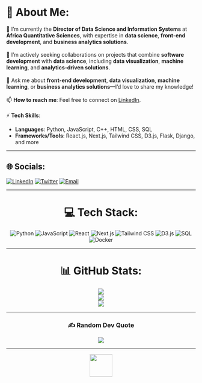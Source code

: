 # 💫 About Me:
🌱 I’m currently the **Director of Data Science and Information Systems** at **Africa Quantitative Sciences**, with expertise in **data science**, **front-end development**, and **business analytics solutions**.<br>  
👯 I’m actively seeking collaborations on projects that combine **software development** with **data science**, including **data visualization**, **machine learning**, and **analytics-driven solutions**.<br>  
💬 Ask me about **front-end development**, **data visualization**, **machine learning**, or **business analytics solutions**—I’d love to share my knowledge!<br>  
📫 **How to reach me**: Feel free to connect on [LinkedIn](https://linkedin.com/in/mutoni-cedric/).<br>  
⚡ **Tech Skills**:  
  - **Languages**: Python, JavaScript, C++, HTML, CSS, SQL  
  - **Frameworks/Tools**: React.js, Next.js, Tailwind CSS, D3.js, Flask, Django, and more  

---

<h2 align="left">🌐 Socials:</h2>
<p align="left">
<a href="https://linkedin.com/in/mutoni-cedric/"><img src="https://img.shields.io/badge/LinkedIn-%230077B5.svg?logo=linkedin&logoColor=white" alt="LinkedIn"></a>
<a href="https://twitter.com/your_twitter_handle"><img src="https://img.shields.io/badge/Twitter-%231DA1F2.svg?logo=twitter&logoColor=white" alt="Twitter"></a>
<a href="mailto:your_email@example.com"><img src="https://img.shields.io/badge/Email-D14836?logo=gmail&logoColor=white" alt="Email"></a>
</p>

---

<h1 align="center">💻 Tech Stack:</h1>
<p align="center">
<img src="https://img.shields.io/badge/Python-%2314354C.svg?logo=python&logoColor=white" alt="Python">
<img src="https://img.shields.io/badge/JavaScript-%23F7DF1E.svg?logo=javascript&logoColor=black" alt="JavaScript">
<img src="https://img.shields.io/badge/React-%2361DAFB.svg?logo=react&logoColor=black" alt="React">
<img src="https://img.shields.io/badge/Next.js-%23000000.svg?logo=nextdotjs&logoColor=white" alt="Next.js">
<img src="https://img.shields.io/badge/Tailwind_CSS-%2306B6D4.svg?logo=tailwindcss&logoColor=white" alt="Tailwind CSS">
<img src="https://img.shields.io/badge/D3.js-%23F9A03C.svg?logo=d3dotjs&logoColor=white" alt="D3.js">
<img src="https://img.shields.io/badge/SQL-%230066CC.svg?logo=postgresql&logoColor=white" alt="SQL">
<img src="https://img.shields.io/badge/Docker-%232496ED.svg?logo=docker&logoColor=white" alt="Docker">
</p>

---

<h1 align="center">📊 GitHub Stats:</h1>
<p align="center">
<img src="https://github-readme-stats.vercel.app/api?username=mutonic&theme=vue-dark&hide_border=false&include_all_commits=true&count_private=true"><br/>
<img src="https://github-readme-streak-stats.herokuapp.com/?user=mutonic&theme=vue-dark&hide_border=false"><br/>
<img src="https://github-readme-stats.vercel.app/api/top-langs/?username=mutonic&theme=vue-dark&hide_border=false&include_all_commits=true&count_private=true&layout=compact">
</p>

---

<h3 align="center">✍️ Random Dev Quote</h3>
<p align="center">
<img src="https://quotes-github-readme.vercel.app/api?type=horizontal&theme=radical">
</p>

---

<p align="center">
<img src="https://profile-counter.glitch.me/mutonic/count.svg" style="height: 60px;">
</p>
